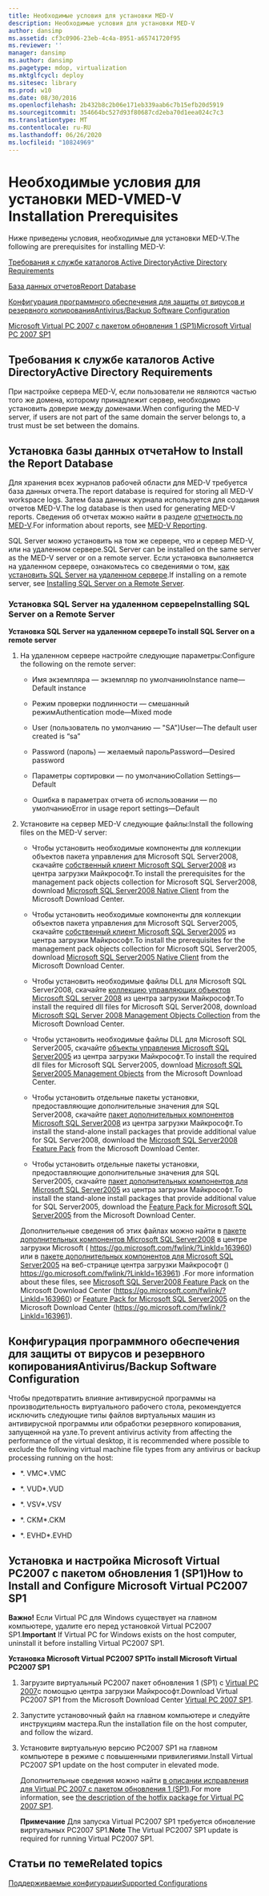 ```yaml
---
title: Необходимые условия для установки MED-V
description: Необходимые условия для установки MED-V
author: dansimp
ms.assetid: cf3c0906-23eb-4c4a-8951-a65741720f95
ms.reviewer: ''
manager: dansimp
ms.author: dansimp
ms.pagetype: mdop, virtualization
ms.mktglfcycl: deploy
ms.sitesec: library
ms.prod: w10
ms.date: 08/30/2016
ms.openlocfilehash: 2b432b8c2b06e171eb339aab6c7b15efb20d5919
ms.sourcegitcommit: 354664bc527d93f80687cd2eba70d1eea024c7c3
ms.translationtype: MT
ms.contentlocale: ru-RU
ms.lasthandoff: 06/26/2020
ms.locfileid: "10824969"
---
```

# <span data-ttu-id="5cd0a-103">Необходимые условия для установки MED-V</span><span class="sxs-lookup"><span data-stu-id="5cd0a-103">MED-V Installation Prerequisites</span></span>


<span data-ttu-id="5cd0a-104">Ниже приведены условия, необходимые для установки MED-V.</span><span class="sxs-lookup"><span data-stu-id="5cd0a-104">The following are prerequisites for installing MED-V:</span></span>

[<span data-ttu-id="5cd0a-105">Требования к службе каталогов Active Directory</span><span class="sxs-lookup"><span data-stu-id="5cd0a-105">Active Directory Requirements</span></span>](#bkmk-activedirectoryrequirements)

[<span data-ttu-id="5cd0a-106">База данных отчетов</span><span class="sxs-lookup"><span data-stu-id="5cd0a-106">Report Database</span></span>](#bkmk-howtoinstallthereportdatabase)

[<span data-ttu-id="5cd0a-107">Конфигурация программного обеспечения для защиты от вирусов и резервного копирования</span><span class="sxs-lookup"><span data-stu-id="5cd0a-107">Antivirus/Backup Software Configuration</span></span>](#bkmk-antivirusbackupsoftwareconfiguration)

[<span data-ttu-id="5cd0a-108">Microsoft Virtual PC 2007 с пакетом обновления 1 (SP1)</span><span class="sxs-lookup"><span data-stu-id="5cd0a-108">Microsoft Virtual PC 2007 SP1</span></span>](#bkmk-howtoinstallandconfiguremicrosoftvirtualpc2007sp1)

## <a href="" id="bkmk-activedirectoryrequirements"></a><span data-ttu-id="5cd0a-109">Требования к службе каталогов Active Directory</span><span class="sxs-lookup"><span data-stu-id="5cd0a-109">Active Directory Requirements</span></span>


<span data-ttu-id="5cd0a-110">При настройке сервера MED-V, если пользователи не являются частью того же домена, которому принадлежит сервер, необходимо установить доверие между доменами.</span><span class="sxs-lookup"><span data-stu-id="5cd0a-110">When configuring the MED-V server, if users are not part of the same domain the server belongs to, a trust must be set between the domains.</span></span>

## <a href="" id="bkmk-howtoinstallthereportdatabase"></a><span data-ttu-id="5cd0a-111">Установка базы данных отчета</span><span class="sxs-lookup"><span data-stu-id="5cd0a-111">How to Install the Report Database</span></span>


<span data-ttu-id="5cd0a-112">Для хранения всех журналов рабочей области для MED-V требуется база данных отчета.</span><span class="sxs-lookup"><span data-stu-id="5cd0a-112">The report database is required for storing all MED-V workspace logs.</span></span> <span data-ttu-id="5cd0a-113">Затем база данных журнала используется для создания отчетов MED-V.</span><span class="sxs-lookup"><span data-stu-id="5cd0a-113">The log database is then used for generating MED-V reports.</span></span> <span data-ttu-id="5cd0a-114">Сведения об отчетах можно найти в разделе [отчетность по MED-V](med-v-reporting.md).</span><span class="sxs-lookup"><span data-stu-id="5cd0a-114">For information about reports, see [MED-V Reporting](med-v-reporting.md).</span></span>

<span data-ttu-id="5cd0a-115">SQL Server можно установить на том же сервере, что и сервер MED-V, или на удаленном сервере.</span><span class="sxs-lookup"><span data-stu-id="5cd0a-115">SQL Server can be installed on the same server as the MED-V server or on a remote server.</span></span> <span data-ttu-id="5cd0a-116">Если установка выполняется на удаленном сервере, ознакомьтесь со сведениями о том, [как установить SQL Server на удаленном сервере](#bkmk-installingsqlserveronaremoteserver).</span><span class="sxs-lookup"><span data-stu-id="5cd0a-116">If installing on a remote server, see [Installing SQL Server on a Remote Server](#bkmk-installingsqlserveronaremoteserver).</span></span>

### <a href="" id="bkmk-installingsqlserveronaremoteserver"></a><span data-ttu-id="5cd0a-117">Установка SQL Server на удаленном сервере</span><span class="sxs-lookup"><span data-stu-id="5cd0a-117">Installing SQL Server on a Remote Server</span></span>

**<span data-ttu-id="5cd0a-118">Установка SQL Server на удаленном сервере</span><span class="sxs-lookup"><span data-stu-id="5cd0a-118">To install SQL Server on a remote server</span></span>**

1.  <span data-ttu-id="5cd0a-119">На удаленном сервере настройте следующие параметры:</span><span class="sxs-lookup"><span data-stu-id="5cd0a-119">Configure the following on the remote server:</span></span>

    -   <span data-ttu-id="5cd0a-120">Имя экземпляра — экземпляр по умолчанию</span><span class="sxs-lookup"><span data-stu-id="5cd0a-120">Instance name—Default instance</span></span>

    -   <span data-ttu-id="5cd0a-121">Режим проверки подлинности — смешанный режим</span><span class="sxs-lookup"><span data-stu-id="5cd0a-121">Authentication mode—Mixed mode</span></span>

    -   <span data-ttu-id="5cd0a-122">User (пользователь по умолчанию — "SA")</span><span class="sxs-lookup"><span data-stu-id="5cd0a-122">User—The default user created is “sa”</span></span>

    -   <span data-ttu-id="5cd0a-123">Password (пароль) — желаемый пароль</span><span class="sxs-lookup"><span data-stu-id="5cd0a-123">Password—Desired password</span></span>

    -   <span data-ttu-id="5cd0a-124">Параметры сортировки — по умолчанию</span><span class="sxs-lookup"><span data-stu-id="5cd0a-124">Collation Settings—Default</span></span>

    -   <span data-ttu-id="5cd0a-125">Ошибка в параметрах отчета об использовании — по умолчанию</span><span class="sxs-lookup"><span data-stu-id="5cd0a-125">Error in usage report settings—Default</span></span>

2.  <span data-ttu-id="5cd0a-126">Установите на сервер MED-V следующие файлы:</span><span class="sxs-lookup"><span data-stu-id="5cd0a-126">Install the following files on the MED-V server:</span></span>

    -   <span data-ttu-id="5cd0a-127">Чтобы установить необходимые компоненты для коллекции объектов пакета управления для Microsoft SQL Server2008, скачайте [собственный клиент Microsoft SQL Server2008](https://go.microsoft.com/fwlink/?LinkId=164039) из центра загрузки Майкрософт.</span><span class="sxs-lookup"><span data-stu-id="5cd0a-127">To install the prerequisites for the management pack objects collection for Microsoft SQL Server2008, download [Microsoft SQL Server2008 Native Client](https://go.microsoft.com/fwlink/?LinkId=164039) from the Microsoft Download Center.</span></span>

    -   <span data-ttu-id="5cd0a-128">Чтобы установить необходимые компоненты для коллекции объектов пакета управления для Microsoft SQL Server2005, скачайте [собственный клиент Microsoft SQL Server2005](https://go.microsoft.com/fwlink/?LinkId=164038) из центра загрузки Майкрософт.</span><span class="sxs-lookup"><span data-stu-id="5cd0a-128">To install the prerequisites for the management pack objects collection for Microsoft SQL Server2005, download [Microsoft SQL Server2005 Native Client](https://go.microsoft.com/fwlink/?LinkId=164038) from the Microsoft Download Center.</span></span>

    -   <span data-ttu-id="5cd0a-129">Чтобы установить необходимые файлы DLL для Microsoft SQL Server2008, скачайте [коллекцию управляющих объектов Microsoft SQL server 2008](https://go.microsoft.com/fwlink/?LinkId=164041) из центра загрузки Майкрософт.</span><span class="sxs-lookup"><span data-stu-id="5cd0a-129">To install the required dll files for Microsoft SQL Server2008, download [Microsoft SQL Server 2008 Management Objects Collection](https://go.microsoft.com/fwlink/?LinkId=164041) from the Microsoft Download Center.</span></span>

    -   <span data-ttu-id="5cd0a-130">Чтобы установить необходимые файлы DLL для Microsoft SQL Server2005, скачайте [объекты управления Microsoft SQL Server2005](https://go.microsoft.com/fwlink/?LinkId=164040) из центра загрузки Майкрософт.</span><span class="sxs-lookup"><span data-stu-id="5cd0a-130">To install the required dll files for Microsoft SQL Server2005, download [Microsoft SQL Server2005 Management Objects](https://go.microsoft.com/fwlink/?LinkId=164040) from the Microsoft Download Center.</span></span>

    -   <span data-ttu-id="5cd0a-131">Чтобы установить отдельные пакеты установки, предоставляющие дополнительные значения для SQL Server2008, скачайте [пакет дополнительных компонентов Microsoft SQL Server2008](https://go.microsoft.com/fwlink/?LinkId=163960) из центра загрузки Майкрософт.</span><span class="sxs-lookup"><span data-stu-id="5cd0a-131">To install the stand-alone install packages that provide additional value for SQL Server2008, download the [Microsoft SQL Server2008 Feature Pack](https://go.microsoft.com/fwlink/?LinkId=163960) from the Microsoft Download Center.</span></span>

    -   <span data-ttu-id="5cd0a-132">Чтобы установить отдельные пакеты установки, предоставляющие дополнительные значения для SQL Server2005, скачайте [пакет дополнительных компонентов для Microsoft SQL Server2005]( https://go.microsoft.com/fwlink/?LinkId=163961) из центра загрузки Майкрософт.</span><span class="sxs-lookup"><span data-stu-id="5cd0a-132">To install the stand-alone install packages that provide additional value for SQL Server2005, download the [Feature Pack for Microsoft SQL Server2005]( https://go.microsoft.com/fwlink/?LinkId=163961) from the Microsoft Download Center.</span></span>

    <span data-ttu-id="5cd0a-133">Дополнительные сведения об этих файлах можно найти в [пакете дополнительных компонентов Microsoft SQL Server2008](https://go.microsoft.com/fwlink/?LinkId=163960) в центре загрузки Microsoft ( https://go.microsoft.com/fwlink/?LinkId=163960) или в [пакете дополнительных компонентов для Microsoft SQL Server2005](https://go.microsoft.com/fwlink/?LinkId=163961) на веб-странице центра загрузки Майкрософт () https://go.microsoft.com/fwlink/?LinkId=163961) .</span><span class="sxs-lookup"><span data-stu-id="5cd0a-133">For more information about these files, see [Microsoft SQL Server2008 Feature Pack](https://go.microsoft.com/fwlink/?LinkId=163960) on the Microsoft Download Center (https://go.microsoft.com/fwlink/?LinkId=163960) or [Feature Pack for Microsoft SQL Server2005](https://go.microsoft.com/fwlink/?LinkId=163961) on the Microsoft Download Center (https://go.microsoft.com/fwlink/?LinkId=163961).</span></span>

## <a href="" id="bkmk-antivirusbackupsoftwareconfiguration"></a><span data-ttu-id="5cd0a-134">Конфигурация программного обеспечения для защиты от вирусов и резервного копирования</span><span class="sxs-lookup"><span data-stu-id="5cd0a-134">Antivirus/Backup Software Configuration</span></span>


<span data-ttu-id="5cd0a-135">Чтобы предотвратить влияние антивирусной программы на производительность виртуального рабочего стола, рекомендуется исключить следующие типы файлов виртуальных машин из антивирусной программы или обработки резервного копирования, запущенной на узле.</span><span class="sxs-lookup"><span data-stu-id="5cd0a-135">To prevent antivirus activity from affecting the performance of the virtual desktop, it is recommended where possible to exclude the following virtual machine file types from any antivirus or backup processing running on the host:</span></span>

-   <span data-ttu-id="5cd0a-136">\*. VMC</span><span class="sxs-lookup"><span data-stu-id="5cd0a-136">\*.VMC</span></span>

-   <span data-ttu-id="5cd0a-137">\*. VUD</span><span class="sxs-lookup"><span data-stu-id="5cd0a-137">\*.VUD</span></span>

-   <span data-ttu-id="5cd0a-138">\*. VSV</span><span class="sxs-lookup"><span data-stu-id="5cd0a-138">\*.VSV</span></span>

-   <span data-ttu-id="5cd0a-139">\*. CKM</span><span class="sxs-lookup"><span data-stu-id="5cd0a-139">\*.CKM</span></span>

-   <span data-ttu-id="5cd0a-140">\*. EVHD</span><span class="sxs-lookup"><span data-stu-id="5cd0a-140">\*.EVHD</span></span>

## <a href="" id="bkmk-howtoinstallandconfiguremicrosoftvirtualpc2007sp1"></a><span data-ttu-id="5cd0a-141">Установка и настройка Microsoft Virtual PC2007 с пакетом обновления 1 (SP1)</span><span class="sxs-lookup"><span data-stu-id="5cd0a-141">How to Install and Configure Microsoft Virtual PC2007 SP1</span></span>


<span data-ttu-id="5cd0a-142">**Важно!**  Если Virtual PC для Windows существует на главном компьютере, удалите его перед установкой Virtual PC2007 SP1.</span><span class="sxs-lookup"><span data-stu-id="5cd0a-142">**Important** If Virtual PC for Windows exists on the host computer, uninstall it before installing Virtual PC2007 SP1.</span></span>

 

**<span data-ttu-id="5cd0a-143">Установка Microsoft Virtual PC2007 SP1</span><span class="sxs-lookup"><span data-stu-id="5cd0a-143">To install Microsoft Virtual PC2007 SP1</span></span>**

1.  <span data-ttu-id="5cd0a-144">Загрузите виртуальный PC2007 пакет обновления 1 (SP1) с [Virtual PC 2007](https://go.microsoft.com/fwlink/?LinkId=142994)с помощью центра загрузки Майкрософт.</span><span class="sxs-lookup"><span data-stu-id="5cd0a-144">Download Virtual PC2007 SP1 from the Microsoft Download Center [Virtual PC 2007 SP1](https://go.microsoft.com/fwlink/?LinkId=142994).</span></span>

2.  <span data-ttu-id="5cd0a-145">Запустите установочный файл на главном компьютере и следуйте инструкциям мастера.</span><span class="sxs-lookup"><span data-stu-id="5cd0a-145">Run the installation file on the host computer, and follow the wizard.</span></span>

3.  <span data-ttu-id="5cd0a-146">Установите виртуальную версию PC2007 SP1 на главном компьютере в режиме с повышенными привилегиями.</span><span class="sxs-lookup"><span data-stu-id="5cd0a-146">Install Virtual PC2007 SP1 update on the host computer in elevated mode.</span></span>

    <span data-ttu-id="5cd0a-147">Дополнительные сведения можно найти [в описании исправления для Virtual PC 2007 с пакетом обновления 1 (SP1)](https://go.microsoft.com/fwlink/?LinkId=150575).</span><span class="sxs-lookup"><span data-stu-id="5cd0a-147">For more information, see [the description of the hotfix package for Virtual PC 2007 SP1](https://go.microsoft.com/fwlink/?LinkId=150575).</span></span>

    <span data-ttu-id="5cd0a-148">**Примечание**  Для запуска Virtual PC2007 SP1 требуется обновление виртуальных PC2007 SP1.</span><span class="sxs-lookup"><span data-stu-id="5cd0a-148">**Note** The Virtual PC2007 SP1 update is required for running Virtual PC2007 SP1.</span></span>

     

## <span data-ttu-id="5cd0a-149">Статьи по теме</span><span class="sxs-lookup"><span data-stu-id="5cd0a-149">Related topics</span></span>


[<span data-ttu-id="5cd0a-150">Поддерживаемые конфигурации</span><span class="sxs-lookup"><span data-stu-id="5cd0a-150">Supported Configurations</span></span>](supported-configurationsmedv-orientation.md)

 

 






